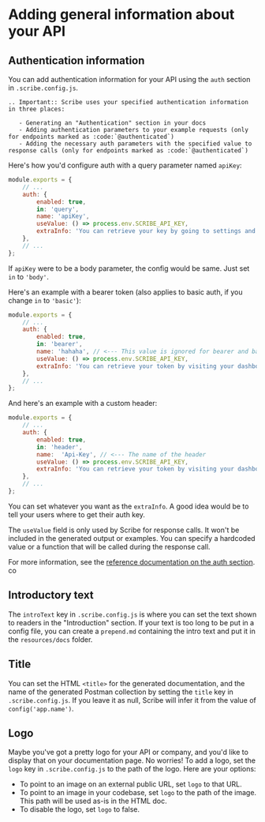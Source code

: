 # Adding general information about your API

## Authentication information
You can add authentication information for your API using the `auth` section in `.scribe.config.js`. 

```eval_rst
.. Important:: Scribe uses your specified authentication information in three places:

   - Generating an "Authentication" section in your docs
   - Adding authentication parameters to your example requests (only for endpoints marked as :code:`@authenticated`)
   - Adding the necessary auth parameters with the specified value to response calls (only for endpoints marked as :code:`@authenticated`)
```

Here's how you'd configure auth with a query parameter named `apiKey`:

```js
module.exports = {
    // ...
    auth: {
        enabled: true,
        in: 'query',
        name: 'apiKey',
        useValue: () => process.env.SCRIBE_API_KEY,
        extraInfo: 'You can retrieve your key by going to settings and clicking <b>Generate API key</b>.',
    },
    // ...
};
```

If `apiKey` were to be a body parameter, the config would be same. Just set `in` to `'body'`.

Here's an example with a bearer token (also applies to basic auth, if you change `in` to `'basic'`):


```js
module.exports = {
    // ...
    auth: {
        enabled: true,
        in: 'bearer',
        name: 'hahaha', // <--- This value is ignored for bearer and basic auth
        useValue: () => process.env.SCRIBE_API_KEY,
        extraInfo: 'You can retrieve your token by visiting your dashboard and clicking <b>Generate API token</b>.',
    },
    // ...
};
```

And here's an example with a custom header:



```js
module.exports = {
    // ...
    auth: {
        enabled: true,
        in: 'header',
        name:  'Api-Key', // <--- The name of the header
        useValue: () => process.env.SCRIBE_API_KEY,
        extraInfo: 'You can retrieve your token by visiting your dashboard and clicking <b>Generate API token</b>.',
    },
    // ...
};
```

You can set whatever you want as the `extraInfo`. A good idea would be to tell your users where to get their auth key.

The `useValue` field is only used by Scribe for response calls. It won't be included in the generated output or examples. You can specify a hardcoded value or a function that will be called during the response call.

For more information, see the [reference documentation on the auth section](config.html#auth).
co
## Introductory text
The `introText` key in `.scribe.config.js` is where you can set the text shown to readers in the "Introduction" section. If your text is too long to be put in a config file, you can create a `prepend.md` containing the intro text and put it in the `resources/docs` folder.

## Title
You can set the HTML `<title>` for the generated documentation, and the name of the generated Postman collection by setting the `title` key in `.scribe.config.js`. If you leave it as null, Scribe will infer it from the value of `config('app.name')`.

## Logo
Maybe you've got a pretty logo for your API or company, and you'd like to display that on your documentation page. No worries! To add a logo, set the `logo` key in `.scribe.config.js` to the path of the logo.  Here are your options:

- To point to an image on an external public URL, set `logo` to that URL.
- To point to an image in your codebase, set `logo` to the path of the image. This path will be used as-is in the HTML doc.
- To disable the logo, set `logo` to false.
